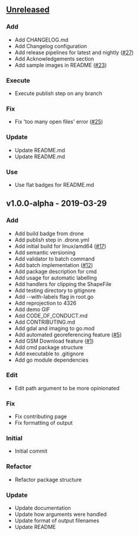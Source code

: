 <a name="unreleased"></a>
## [Unreleased]

### Add
- Add CHANGELOG.md
- Add Changelog configuration
- Add release pipelines for latest and nightly ([#27](https://github.com/thinkingmachines/tiffany/issues/27))
- Add Acknowledgements section
- Add sample images in README ([#23](https://github.com/thinkingmachines/tiffany/issues/23))

### Execute
- Execute publish step on any branch

### Fix
- Fix 'too many open files' error ([#25](https://github.com/thinkingmachines/tiffany/issues/25))

### Update
- Update README.md
- Update README.md

### Use
- Use flat badges for README.md


<a name="v1.0.0-alpha"></a>
## v1.0.0-alpha - 2019-03-29
### Add
- Add build badge from drone
- Add publish step in .drone.yml
- Add initial build for linux/amd64 ([#17](https://github.com/thinkingmachines/tiffany/issues/17))
- Add semantic versioning
- Add validator to batch command
- Add batch implementation ([#12](https://github.com/thinkingmachines/tiffany/issues/12))
- Add package description for cmd
- Add usage for automatic labelling
- Add handlers for clipping the ShapeFile
- Add testing directory to gitignore
- Add --with-labels flag in root.go
- Add reprojection to 4326
- Add demo GIF
- Add CODE_OF_CONDUCT.md
- Add CONTRIBUTING.md
- Add gdal and imaging to go.mod
- Add automated georeferencing feature ([#5](https://github.com/thinkingmachines/tiffany/issues/5))
- Add GSM Download feature ([#1](https://github.com/thinkingmachines/tiffany/issues/1))
- Add cmd package structure
- Add executable to .gitignore
- Add go module dependencies

### Edit
- Edit path argument to be more opinionated

### Fix
- Fix contributing page
- Fix formatting of output

### Initial
- Initial commit

### Refactor
- Refactor package structure

### Update
- Update documentation
- Update how arguments were handled
- Update format of output filenames
- Update README


[Unreleased]: https://github.com/thinkingmachines/tiffany/compare/v1.0.0-alpha...HEAD
